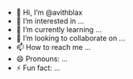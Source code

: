 - 👋 Hi, I’m @avithblax
- 👀 I’m interested in ...
- 🌱 I’m currently learning ...
- 💞️ I’m looking to collaborate on ...
- 📫 How to reach me ...
- 😄 Pronouns: ...
- ⚡ Fun fact: ...

<!---
avithblax/avithblax is a ✨ special ✨ repository because its `README.md` (this file) appears on your GitHub profile.
You can click the Preview link to take a look at your changes.
--->
